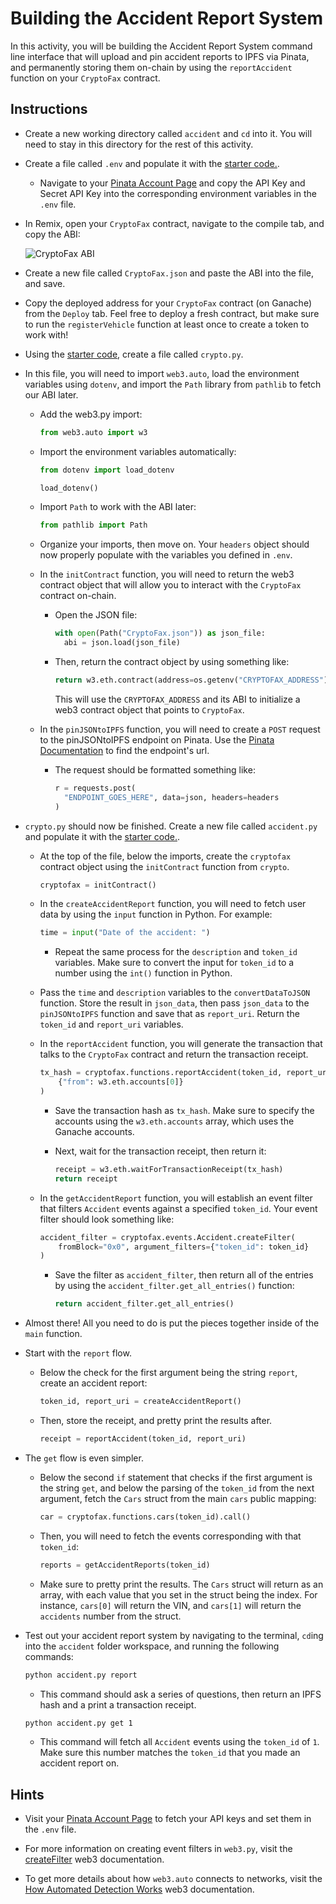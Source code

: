 # Building the Accident Report System

In this activity, you will be building the Accident Report System command line interface that will upload and pin accident reports to IPFS via Pinata, and permanently storing them on-chain by using the `reportAccident` function on your `CryptoFax` contract.

## Instructions

* Create a new working directory called `accident` and `cd` into it. You will need to stay in this directory for the rest of this activity.

* Create a file called `.env` and populate it with the [starter code.](Unsolved/.env).

  * Navigate to your [Pinata Account Page](https://pinata.cloud/account) and copy the API Key and Secret API Key into the corresponding environment variables in the `.env` file.

* In Remix, open your `CryptoFax` contract, navigate to the compile tab, and copy the ABI:

  ![CryptoFax ABI](Images/cryptofax-abi.png)

* Create a new file called `CryptoFax.json` and paste the ABI into the file, and save.

* Copy the deployed address for your `CryptoFax` contract (on Ganache) from the `Deploy` tab. Feel free to deploy a fresh contract, but make sure to run the `registerVehicle` function at least once to create a token to work with!

* Using the [starter code](Unsolved/crypto.py), create a file called `crypto.py`.

* In this file, you will need to import `web3.auto`, load the environment variables using `dotenv`, and import the `Path` library from `pathlib` to fetch our ABI later.

  * Add the web3.py import:

    ```python
    from web3.auto import w3
    ```

  * Import the environment variables automatically:

    ```python
    from dotenv import load_dotenv

    load_dotenv()
    ```

  * Import `Path` to work with the ABI later:

    ```python
    from pathlib import Path
    ```

  * Organize your imports, then move on. Your `headers` object should now properly populate with the variables you defined in `.env`.

  * In the `initContract` function, you will need to return the web3 contract object that will allow you to interact with the `CryptoFax` contract on-chain.

    * Open the JSON file:

      ```python
      with open(Path("CryptoFax.json")) as json_file:
        abi = json.load(json_file)
      ```

    * Then, return the contract object by using something like:

      ```python
      return w3.eth.contract(address=os.getenv("CRYPTOFAX_ADDRESS"), abi=abi)
      ```

      This will use the `CRYPTOFAX_ADDRESS` and its ABI to initialize a web3 contract object that points to `CryptoFax`.

  * In the `pinJSONtoIPFS` function, you will need to create a `POST` request to the pinJSONtoIPFS endpoint on Pinata. Use the [Pinata Documentation](https://pinata.cloud/documentation#PinJSONToIPFS) to find the endpoint's url.

    * The request should be formatted something like:

      ```python
      r = requests.post(
        "ENDPOINT_GOES_HERE", data=json, headers=headers
      )
      ```

* `crypto.py` should now be finished. Create a new file called `accident.py` and populate it with the [starter code.](Unsolved/accident.py).

  * At the top of the file, below the imports, create the `cryptofax` contract object using the `initContract` function from `crypto`.

    ```python
    cryptofax = initContract()
    ```

  * In the `createAccidentReport` function, you will need to fetch user data by using the `input` function in Python. For example:

    ```python
    time = input("Date of the accident: ")
    ```

    * Repeat the same process for the `description` and `token_id` variables. Make sure to convert the input for `token_id` to a number using the `int()` function in Python.

  * Pass the `time` and `description` variables to the `convertDataToJSON` function. Store the result in `json_data`, then pass `json_data` to the `pinJSONtoIPFS` function and save that as `report_uri`. Return the `token_id` and `report_uri` variables.

  * In the `reportAccident` function, you will generate the transaction that talks to the `CryptoFax` contract and return the transaction receipt.

    ```python
    tx_hash = cryptofax.functions.reportAccident(token_id, report_uri).transact(
        {"from": w3.eth.accounts[0]}
    )
    ```

    * Save the transaction hash as `tx_hash`. Make sure to specify the accounts using the `w3.eth.accounts` array, which uses the Ganache accounts.

    * Next, wait for the transaction receipt, then return it:

      ```python
      receipt = w3.eth.waitForTransactionReceipt(tx_hash)
      return receipt
      ```

  * In the `getAccidentReport` function, you will establish an event filter that filters `Accident` events against a specified `token_id`. Your event filter should look something like:

    ```python
    accident_filter = cryptofax.events.Accident.createFilter(
        fromBlock="0x0", argument_filters={"token_id": token_id}
    )
    ```

    * Save the filter as `accident_filter`, then return all of the entries by using the `accident_filter.get_all_entries()` function:

      ```python
      return accident_filter.get_all_entries()
      ```

* Almost there! All you need to do is put the pieces together inside of the `main` function.

* Start with the `report` flow.

    * Below the check for the first argument being the string `report`, create an accident report:

      ```python
      token_id, report_uri = createAccidentReport()
      ```

  * Then, store the receipt, and pretty print the results after.

    ```python
    receipt = reportAccident(token_id, report_uri)
    ```

* The `get` flow is even simpler.

  * Below the second `if` statement that checks if the first argument is the string `get`, and below the parsing of the `token_id` from the next argument, fetch the `Cars` struct from the main `cars` public mapping:

    ```python
    car = cryptofax.functions.cars(token_id).call()
    ```

  * Then, you will need to fetch the events corresponding with that `token_id`:

    ```python
    reports = getAccidentReports(token_id)
    ```

  * Make sure to pretty print the results. The `Cars` struct will return as an array, with each value that you set in the struct being the index. For instance, `cars[0]` will return the VIN, and `cars[1]` will return the `accidents` number from the struct.

* Test out your accident report system by navigating to the terminal, `cd`ing into the `accident` folder workspace, and running the following commands:

  ```bash
  python accident.py report
  ```

  * This command should ask a series of questions, then return an IPFS hash and a print a transaction receipt.


  ```bash
  python accident.py get 1
  ```

  * This command will fetch all `Accident` events using the `token_id` of `1`. Make sure this number matches the `token_id` that you made an accident report on.

## Hints

* Visit your [Pinata Account Page](https://pinata.cloud/account) to fetch your API keys and set them in the `.env` file.

* For more information on creating event filters in `web3.py`, visit the [createFilter](https://web3py.readthedocs.io/en/stable/contracts.html#web3.contract.Contract.events.your_event_name.createFilter) web3 documentation.

* To get more details about how `web3.auto` connects to networks, visit the [How Automated Detection Works](https://web3py.readthedocs.io/en/stable/providers.html#how-automated-detection-works) web3 documentation.
